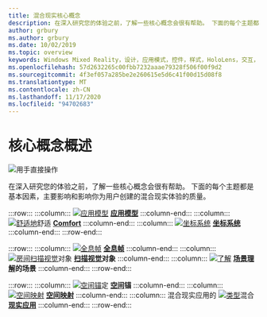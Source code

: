```yaml
---
title: 混合现实核心概念
description: 在深入研究您的体验之前，了解一些核心概念会很有帮助。 下面的每个主题都是基本因素，主要影响和影响你为用户创建的混合现实体验的质量。
author: grbury
ms.author: grbury
ms.date: 10/02/2019
ms.topic: overview
keywords: Windows Mixed Reality，设计，应用模式，控件，样式，HoloLens，交互，UX 元素，行为，构建基块，混合现实耳机，windows Mixed reality 耳机，虚拟现实耳机，HoloLens，MRTK，混合现实工具包，舒适，应用模型，坐标，全息帧
ms.openlocfilehash: 57d2632265c00fbb7232aaae79328f506f00f9d2
ms.sourcegitcommit: 4f3ef057a285be2e260615e5d6c41f00d15d08f8
ms.translationtype: MT
ms.contentlocale: zh-CN
ms.lasthandoff: 11/17/2020
ms.locfileid: "94702683"
---
```

# <a name="core-concepts-overview"></a>核心概念概述

![用手直接操作](images/05_CoreConcepts.png)


在深入研究您的体验之前，了解一些核心概念会很有帮助。 下面的每个主题都是基本因素，主要影响和影响你为用户创建的混合现实体验的质量。 

:::row:::
    :::column:::
        [ ![ 应用模型](images/teleportation-640px.png)](app-model.md) **[应用模型](app-model.md)**
    :::column-end:::
    :::column:::
       [ ![ 舒适地](images/comfort-chart.PNG)](comfort.md)舒适 **[Comfort](comfort.md)**
    :::column-end:::
    :::column:::
        [ ![ 坐标系统](images/coordinate-systems.PNG)](coordinate-systems.md) **[坐标系统](coordinate-systems.md)**
    :::column-end:::
:::row-end:::

:::row:::
    :::column:::
        [ ![ 全息帧](images/destinationmars-750px.png)](holographic-frame.md) **[全息帧](holographic-frame.md)**
    :::column-end:::
    :::column:::
        [ ![ 房间扫描视觉](images/sr-mixedworld-140429-8pm-00068-1000px.png)](room-scan-visualization.md)对象 **[扫描视觉](room-scan-visualization.md)对象**
    :::column-end:::
    :::column:::
        [ ![ 了解](images/scene-understanding.png)](scene-understanding.md) **[场景理解](scene-understanding.md)的场景**
    :::column-end:::
:::row-end:::

:::row:::
    :::column:::
        [ ![ 空间锚](images/azurespatialanchors.jpg)](spatial-anchors.md)定 **[空间](spatial-anchors.md)锚**
    :::column-end:::
    :::column:::
        [ ![ 空间映射](images/surfacereconstruction.jpg)](spatial-mapping.md) **[空间映射](spatial-mapping.md)**
    :::column-end:::
    :::column:::
        混合现实应用的 [ ![ 类型](images/enhancedenvironmentapps-640px.jpg)](types-of-mixed-reality-apps.md)混合 **[现实应用](types-of-mixed-reality-apps.md)**
    :::column-end:::
:::row-end:::


<br>

<br>

